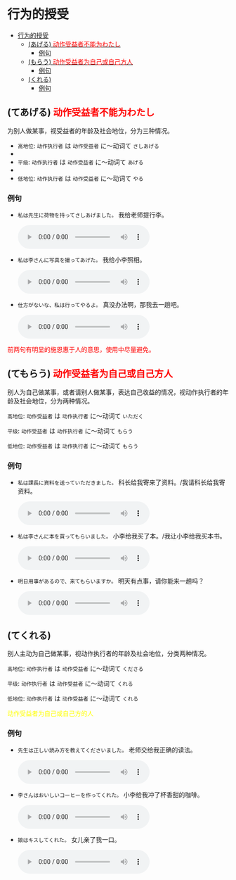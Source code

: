 # 行为的授受

- [行为的授受](#行为的授受)
  - [(あげる) <font color=red>动作受益者不能为わたし</font>](#あげる-font-colorred动作受益者不能为わたしfont)
    - [例句](#例句)
  - [(もらう) <font color=red>动作受益者为自己或自己方人</font>](#もらう-font-colorred动作受益者为自己或自己方人font)
    - [例句](#例句-1)
  - [(くれる)](#くれる)
    - [例句](#例句-2)

## (てあげる) <font color=red>动作受益者不能为わたし</font>

为别人做某事，视受益者的年龄及社会地位，分为三种情况。

- `高地位`: `动作执行者` は `动作受益者` に～动词て `さしあげる`
-
- `平级`: `动作执行者` は `动作受益者` に～动词て `あげる`
-
- `低地位`: `动作执行者` は `动作受益者` に～动词て `やる`

### 例句

- `私は先生に荷物を持ってさしあげました。` 我给老师提行李。

  <audio src="http://dict.youdao.com/dictvoice?le=jap&audio=私は先生に荷物を持ってさしあげました。&type=3" controls></audio>

- `私は李さんに写真を撮ってあげた。` 我给小李照相。

  <audio src="http://dict.youdao.com/dictvoice?le=jap&audio=私は李さんに写真を撮ってあげた。&type=3" controls></audio>

- `仕方がないな、私は行ってやるよ。` 真没办法啊，那我去一趟吧。

  <audio src="http://dict.youdao.com/dictvoice?le=jap&audio=仕方がないな、私は行ってやるよ。&type=3" controls></audio>

<font color=red>前两句有明显的施恩惠于人的意思，使用中尽量避免。</font>

## (てもらう) <font color=red>动作受益者为自己或自己方人</font>

别人为自己做某事，或者请别人做某事，表达自己收益的情况，视动作执行者的年龄及社会地位，分为两种情况。

`高地位`: `动作受益者` は `动作执行者` に～动词て `いただく`

`平级`: `动作受益者` は `动作执行者` に～动词て `もらう`

`低地位`: `动作受益者` は `动作执行者` に～动词て `もらう`

### 例句

- `私は課長に資料を送っていただきました。` 科长给我寄来了资料。/我请科长给我寄资料。

  <audio src="http://dict.youdao.com/dictvoice?le=jap&audio=私は課長に資料を送っていただきました。&type=3" controls></audio>

- `私は李さんに本を買ってもらいました。` 小李给我买了本。/我让小李给我买本书。

  <audio src="http://dict.youdao.com/dictvoice?le=jap&audio=私は李さんに本を買ってもらいました。&type=3" controls></audio>

- `明日用事があるので、来てもらいますか。` 明天有点事，请你能来一趟吗？

  <audio src="http://dict.youdao.com/dictvoice?le=jap&audio=明日用事があるので、来てもらいますか。&type=3" controls></audio>

## (てくれる)

别人主动为自己做某事，视动作执行者的年龄及社会地位，分类两种情况。

`高地位`: `动作执行者` は `动作受益者` に～动词て `くださる`

`平级`: `动作执行者` は `动作受益者` に～动词て `くれる`

`低地位`: `动作执行者` は `动作受益者` に～动词て `くれる`

<font color=yellow>动作受益者为自己或自己方的人</font>

### 例句

- `先生は正しい読み方を教えてくださいました。` 老师交给我正确的读法。

  <audio src="http://dict.youdao.com/dictvoice?le=jap&audio=先生は正しい読み方を教えてくださいました。&type=3" controls></audio>

- `李さんはおいしいコーヒーを作ってくれた。` 小李给我冲了杯香甜的咖啡。

  <audio src="http://dict.youdao.com/dictvoice?le=jap&audio=李さんはおいしいコーヒーを作ってくれた。&type=3" controls></audio>

- `娘はキスしてくれた。` 女儿亲了我一口。

  <audio src="http://dict.youdao.com/dictvoice?le=jap&audio=娘はキスしてくれた。&type=3" controls></audio>
